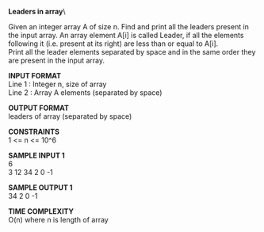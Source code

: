 **Leaders in array**\

Given an integer array A of size n. Find and print all the leaders present in the input array. An array element A[i] is called Leader, if all the elements following it (i.e. present at its right) are less than or equal to A[i].\
Print all the leader elements separated by space and in the same order they are present in the input array.

**INPUT FORMAT**\
Line 1 : Integer n, size of array\
Line 2 : Array A elements (separated by space)

**OUTPUT FORMAT**\
leaders of array (separated by space)

**CONSTRAINTS**\
1 <= n <= 10^6

**SAMPLE INPUT 1**\
6\
3 12 34 2 0 -1

**SAMPLE OUTPUT 1**\
34 2 0 -1

**TIME COMPLEXITY**\
O(n) where n is length of array